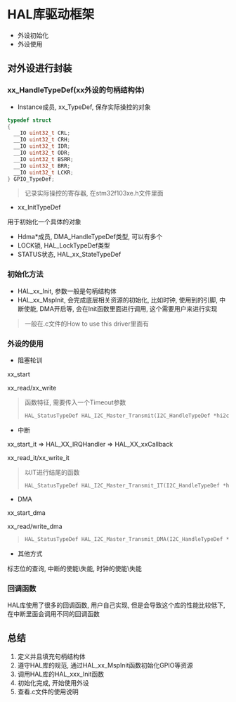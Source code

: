 # HAL库驱动框架

+ 外设初始化
+ 外设使用

## 对外设进行封装

### xx_HandleTypeDef(xx外设的句柄结构体)

+ Instance成员, xx_TypeDef, 保存实际操控的对象

```c
typedef struct
{
  __IO uint32_t CRL;
  __IO uint32_t CRH;
  __IO uint32_t IDR;
  __IO uint32_t ODR;
  __IO uint32_t BSRR;
  __IO uint32_t BRR;
  __IO uint32_t LCKR;
} GPIO_TypeDef;
```

> 记录实际操控的寄存器, 在stm32f103xe.h文件里面

+ xx_InitTypeDef

用于初始化一个具体的对象

+ Hdma*成员, DMA_HandleTypeDef类型, 可以有多个
+ LOCK锁, HAL_LockTypeDef类型
+ STATUS状态, HAL_xx_StateTypeDef

### 初始化方法

+ HAL_xx_Init, 参数一般是句柄结构体
+ HAL_xx_MspInit, 会完成底层相关资源的初始化, 比如时钟, 使用到的引脚, 中断使能, DMA开启等, 会在Init函数里面进行调用, 这个需要用户来进行实现

> 一般在.c文件的How to use this driver里面有

### 外设的使用

+ 阻塞轮训

 xx_start

xx_read/xx_write

> 函数特征, 需要传入一个Timeout参数
>
> ```c
> HAL_StatusTypeDef HAL_I2C_Master_Transmit(I2C_HandleTypeDef *hi2c, uint16_t DevAddress, uint8_t *pData, uint16_t Size, uint32_t Timeout);
> ```

+ 中断

xx_start_it => HAL_XX_IRQHandler => HAL_XX_xxCallback

xx_read_it/xx_write_it

> 以IT进行结尾的函数
>
> ```c
> HAL_StatusTypeDef HAL_I2C_Master_Transmit_IT(I2C_HandleTypeDef *hi2c, uint16_t DevAddress, uint8_t *pData, uint16_t Size);
> ```

+ DMA

xx_start_dma

xx_read/write_dma

> ```c
> HAL_StatusTypeDef HAL_I2C_Master_Transmit_DMA(I2C_HandleTypeDef *hi2c, uint16_t DevAddress, uint8_t *pData, uint16_t Size);
> ```

+ 其他方式

标志位的查询, 中断的使能\失能, 时钟的使能\失能

### 回调函数

HAL库使用了很多的回调函数, 用户自己实现, 但是会导致这个库的性能比较低下, 在中断里面会调用不同的回调函数

## 总结

1. 定义并且填充句柄结构体
2. 遵守HAL库的规范, 通过HAL_xx_MspInit函数初始化GPIO等资源
3. 调用HAL库的HAL_xxx_Init函数
4. 初始化完成, 开始使用外设
5. 查看.c文件的使用说明















